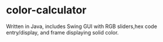 # color-calculator
Written in Java, includes Swing GUI with RGB sliders,hex code entry/display, and frame displaying solid color.
